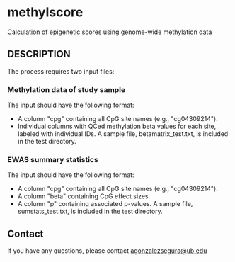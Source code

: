 # methylscore 
Calculation of epigenetic scores using genome-wide methylation data

## DESCRIPTION
The process requires two input files:

### Methylation data of study sample
The input should have the following format:
  - A column "cpg" containing all CpG site names (e.g., "cg04309214").
  - Individual columns with QCed methylation beta values for each site, labeled with individual IDs.
A sample file, betamatrix_test.txt, is included in the test directory.

### EWAS summary statistics
The input should have the following format:
  - A column "cpg" containing all CpG site names (e.g., "cg04309214").
  - A column "beta" containing CpG effect sizes.
  - A column "p" containing associated p-values.
A sample file, sumstats_test.txt, is included in the test directory.

## Contact
If you have any questions, please contact agonzalezsegura@ub.edu
